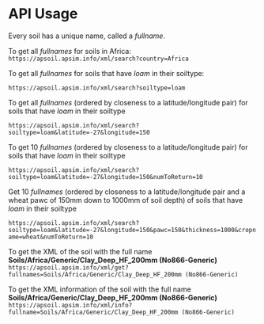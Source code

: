 # API Usage

Every soil has a unique name, called a _fullname_.

To get all _fullnames_ for soils in Africa:
```https://apsoil.apsim.info/xml/search?country=Africa```

To get all _fullnames_ for soils that have _loam_ in their soiltype:

```https://apsoil.apsim.info/xml/search?soiltype=loam```

To get all _fullnames_ (ordered by closeness to a latitude/longitude pair) for soils that have _loam_ in their soiltype

```https://apsoil.apsim.info/xml/search?soiltype=loam&latitude=-27&longitude=150```

To get 10 _fullnames_ (ordered by closeness to a latitude/longitude pair) for soils that have _loam_ in their soiltype

```https://apsoil.apsim.info/xml/search?soiltype=loam&latitude=-27&longitude=150&numToReturn=10```

Get 10 _fullnames_ (ordered by closeness to a latitude/longitude pair and a wheat pawc of 150mm down to 1000mm of soil depth) of soils that have _loam_ in their soiltype

```https://apsoil.apsim.info/xml/search?soiltype=loam&latitude=-27&longitude=150&pawc=150&thickness=1000&cropname=wheat&numToReturn=10```


To get the XML of the soil with the full name __Soils/Africa/Generic/Clay_Deep_HF_200mm (No866-Generic)__
```https://apsoil.apsim.info/xml/get?fullnames=Soils/Africa/Generic/Clay_Deep_HF_200mm (No866-Generic)```

To get the XML information of the soil with the full name __Soils/Africa/Generic/Clay_Deep_HF_200mm (No866-Generic)__
```https://apsoil.apsim.info/xml/info?fullname=Soils/Africa/Generic/Clay_Deep_HF_200mm (No866-Generic)```
